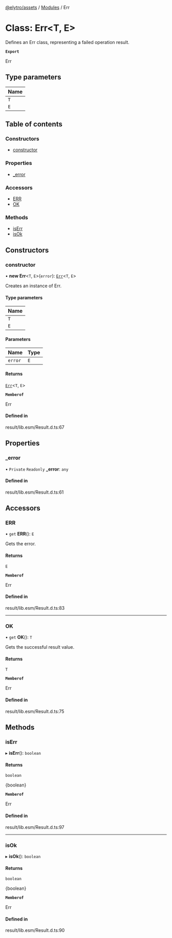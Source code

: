 [@elytro/assets](../README.md) / [Modules](../modules.md) / Err

# Class: Err\<T, E\>

Defines an Err class, representing a failed operation result.

**`Export`**

Err

## Type parameters

| Name |
| :------ |
| `T` |
| `E` |

## Table of contents

### Constructors

- [constructor](Err.md#constructor)

### Properties

- [\_error](Err.md#_error)

### Accessors

- [ERR](Err.md#err)
- [OK](Err.md#ok)

### Methods

- [isErr](Err.md#iserr)
- [isOk](Err.md#isok)

## Constructors

### constructor

• **new Err**\<`T`, `E`\>(`error`): [`Err`](Err.md)\<`T`, `E`\>

Creates an instance of Err.

#### Type parameters

| Name |
| :------ |
| `T` |
| `E` |

#### Parameters

| Name | Type |
| :------ | :------ |
| `error` | `E` |

#### Returns

[`Err`](Err.md)\<`T`, `E`\>

**`Memberof`**

Err

#### Defined in

result/lib.esm/Result.d.ts:67

## Properties

### \_error

• `Private` `Readonly` **\_error**: `any`

#### Defined in

result/lib.esm/Result.d.ts:61

## Accessors

### ERR

• `get` **ERR**(): `E`

Gets the error.

#### Returns

`E`

**`Memberof`**

Err

#### Defined in

result/lib.esm/Result.d.ts:83

___

### OK

• `get` **OK**(): `T`

Gets the successful result value.

#### Returns

`T`

**`Memberof`**

Err

#### Defined in

result/lib.esm/Result.d.ts:75

## Methods

### isErr

▸ **isErr**(): `boolean`

#### Returns

`boolean`

{boolean}

**`Memberof`**

Err

#### Defined in

result/lib.esm/Result.d.ts:97

___

### isOk

▸ **isOk**(): `boolean`

#### Returns

`boolean`

{boolean}

**`Memberof`**

Err

#### Defined in

result/lib.esm/Result.d.ts:90

